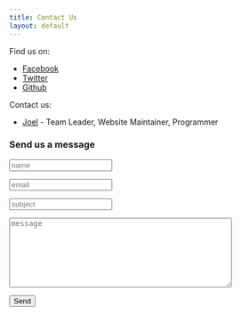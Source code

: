 ```yaml
---
title: Contact Us
layout: default
---
```


Find us on:

- [Facebook](https://www.facebook.com/Team4334)
- [Twitter](https://twitter.com/Team4334)
- [Github](https://github.com/Team4334)

Contact us:

- [Joel](mailto:joel@frcwest.com) - Team Leader, Website Maintainer, Programmer

<h3>Send us a message</h3>
<form action="http://getsimpleform.com/messages?form_api_token=4434e7e861fb97e90034d01e5b9a6427" method="post">
<div class="form-group">
    <div class="form-inline">
        <p><div class="form-group">
            <input type="text" class="form-control" name="name" placeholder="name"/>
        </div>
        <p><div class="form-group">
            <input type="text" class="form-control" name="email" placeholder="email"/>
        </div>
        <p><div class="form-group">
            <input type="text" class="form-control" name="subject" placeholder="subject"/>
        </div>
        <p><div class="form-group">
            <textarea type="text" class="form-control" name="message" placeholder="message" style="width:400px;height:125px;"></textarea>
        </div>
        <p><div class="form-group">
            <input type='submit' value='Send' />
        </div>
        <input type='hidden' name='redirect_to' value='{{ site.url }}/thanks' />
    </div>
</div>
</form>
